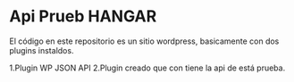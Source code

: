 Api Prueb HANGAR
==================

El código en este repositorio es un sitio wordpress, basicamente con dos plugins instaldos.

1.Plugin WP JSON API
2.Plugin creado que con tiene la api de está prueba. 



